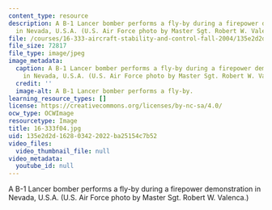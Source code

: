 ```yaml
---
content_type: resource
description: A B-1 Lancer bomber performs a fly-by during a firepower demonstration
  in Nevada, U.S.A. (U.S. Air Force photo by Master Sgt. Robert W. Valenca.)
file: /courses/16-333-aircraft-stability-and-control-fall-2004/135e2d2d162803422022ba25154c7b52_16-333f04.jpg
file_size: 72817
file_type: image/jpeg
image_metadata:
  caption: A B-1 Lancer bomber performs a fly-by during a firepower demonstration
    in Nevada, U.S.A. (U.S. Air Force photo by Master Sgt. Robert W. Valenca.)
  credit: ''
  image-alt: A B-1 Lancer bomber performs a fly-by.
learning_resource_types: []
license: https://creativecommons.org/licenses/by-nc-sa/4.0/
ocw_type: OCWImage
resourcetype: Image
title: 16-333f04.jpg
uid: 135e2d2d-1628-0342-2022-ba25154c7b52
video_files:
  video_thumbnail_file: null
video_metadata:
  youtube_id: null
---
```

A B-1 Lancer bomber performs a fly-by during a firepower demonstration in Nevada, U.S.A. (U.S. Air Force photo by Master Sgt. Robert W. Valenca.)